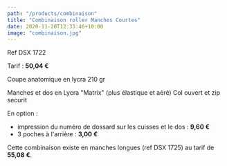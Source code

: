 ```yaml
---
path: "/products/combinaison"
title: "Combinaison roller Manches Courtes"
date: 2020-11-20T12:33:46+10:00
image: "combinaison.jpg"
---
```


Ref DSX 1722

Tarif : **50,04 €**

Coupe anatomique en lycra 210 gr

Manches et dos en Lycra "Matrix" (plus élastique et aéré)
Col ouvert et zip securit 

En option :
   - impression du numéro de dossard sur les cuisses et le dos : **9,60 €**
   - 3 poches à l'arrière : **3,00 €**

Cette combinaison existe en manches longues (ref DSX 1725) au tarif de **55,08 €**.